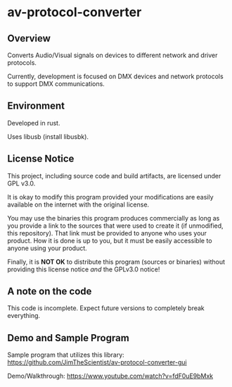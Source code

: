 # av-protocol-converter

## Overview
Converts Audio/Visual signals on devices to different network and driver protocols.

Currently, development is focused on DMX devices and network protocols to support DMX communications.

## Environment
Developed in rust. 

Uses libusb (install libusbk).

## License Notice

This project, including source code and build artifacts, are licensed under GPL v3.0.

It is okay to modify this program provided your modifications are easily available on the internet
with the original license.

You may use the binaries this program produces commercially as long as you provide a link to the sources 
that were used to create it (if unmodified, this repository). That link must be provided to anyone who uses your product.
How it is done is up to you, but it must be easily accessible to anyone using your product.

Finally, it is **NOT OK** to distribute this program (sources or binaries) without providing this license notice _and_ the GPLv3.0 notice! 

## A note on the code

This code is incomplete. Expect future versions to completely break everything.

## Demo and Sample Program

Sample program that utilizes this library:
https://github.com/JimTheScientist/av-protocol-converter-gui

Demo/Walkthrough:
https://www.youtube.com/watch?v=fdF0uE9bMxk